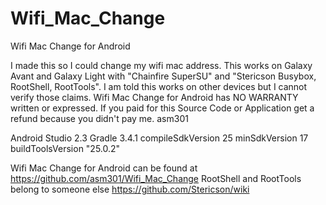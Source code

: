 # Wifi_Mac_Change
Wifi Mac Change for Android

I made this so I could change my wifi mac address.
This works on Galaxy Avant and Galaxy Light with "Chainfire SuperSU" and "Stericson Busybox, RootShell, RootTools".
I am told this works on other devices but I cannot verify those claims.
Wifi Mac Change for Android has NO WARRANTY written or expressed.
If you paid for this Source Code or Application get a refund because you didn't pay me.
asm301

Android Studio 2.3
Gradle 3.4.1
compileSdkVersion 25
minSdkVersion 17
buildToolsVersion "25.0.2"


Wifi Mac Change for Android can be found at https://github.com/asm301/Wifi_Mac_Change
RootShell and RootTools belong to someone else https://github.com/Stericson/wiki
